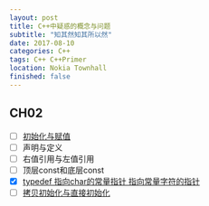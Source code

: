 ```yaml
---
layout: post
title: C++中疑惑的概念与问题
subtitle: "知其然知其所以然"
date: 2017-08-10 
categories: C++ 
tags: C++ C++Primer
location: Nokia Townhall
finished: false
---
```


## CH02
- [ ] [初始化与赋值](http://liuyanfight.github.io/c++/Cpp-copy-initialization.html)
- [ ] 声明与定义
- [ ] 右值引用与左值引用
- [ ] 顶层const和底层const
- [x] [typedef 指向char的常量指针 指向常量字符的指针](http://liuyanfight.github.io/c++/Cpp-ch02.html#dir15)
- [ ] [拷贝初始化与直接初始化](http://liuyanfight.github.io/c++/Cpp-copy-initialization.html)
